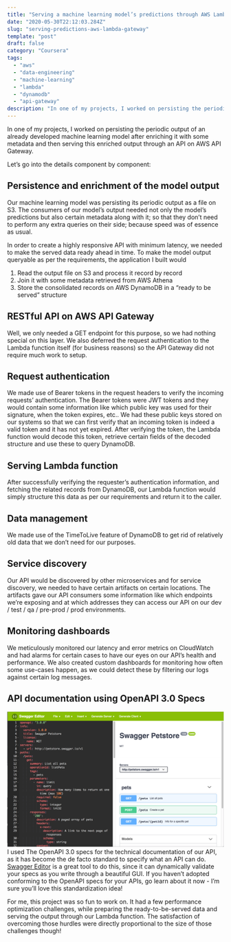 ```yaml
---
title: "Serving a machine learning model’s predictions through AWS Lambda and API Gateway"
date: "2020-05-30T22:12:03.284Z"
slug: "serving-predictions-aws-lambda-gateway"
template: "post"
draft: false
category: "Coursera"
tags:
  - "aws"
  - "data-engineering"
  - "machine-learning"
  - "lambda"
  - "dynamodb"
  - "api-gateway"
description: "In one of my projects, I worked on persisting the periodic output of an already developed machine learning model after enriching it with some metadata and then serving this enriched output through an API on AWS API Gateway."
---
```


In one of my projects, I worked on persisting the periodic output of an already developed machine learning model after enriching it with some metadata and then serving this enriched output through an API on AWS API Gateway.

Let’s go into the details component by component:

## Persistence and enrichment of the model output
Our machine learning model was persisting its periodic output as a file on S3. The consumers of our model’s output needed not only the model’s predictions but also certain metadata along with it; so that they don’t need to perform any extra queries on their side; because speed was of essence as usual.

In order to create a highly responsive API with minimum latency, we needed to make the served data ready ahead in time. To make the model output queryable as per the requirements, the application I built would

1. Read the output file on S3 and process it record by record
2. Join it with some metadata retrieved from AWS Athena
3. Store the consolidated records on AWS DynamoDB in a “ready to be served” structure

## RESTful API on AWS API Gateway
Well, we only needed a GET endpoint for this purpose, so we had nothing special on this layer. We also deferred the request authentication to the Lambda function itself (for business reasons) so the API Gateway did not require much work to setup.

## Request authentication
We made use of Bearer tokens in the request headers to verify the incoming requests’ authentication. The Bearer tokens were JWT tokens and they would contain some information like which public key was used for their signature, when the token expires, etc.. We had these public keys stored on our systems so that we can first verify that an incoming token is indeed a valid token and it has not yet expired. After verifying the token, the Lambda function would decode this token, retrieve certain fields of the decoded structure and use these to query DynamoDB.

## Serving Lambda function
After successfully verifying the requester’s authentication information, and fetching the related records from DynamoDB, our Lambda function would simply structure this data as per our requirements and return it to the caller.

## Data management
We made use of the TimeToLive feature of DynamoDB to get rid of relatively old data that we don’t need for our purposes.

## Service discovery
Our API would be discovered by other microservices and for service discovery, we needed to have certain artifacts on certain locations. The artifacts gave our API consumers some information like which endpoints we’re exposing and at which addresses they can access our API on our dev / test / qa / pre-prod / prod environments.

## Monitoring dashboards
We meticulously monitored our latency and error metrics on CloudWatch and had alarms for certain cases to have our eyes on our API’s health and performance. We also created custom dashboards for monitoring how often some use-cases happen, as we could detect these by filtering our logs against certain log messages.

## API documentation using OpenAPI 3.0 Specs
![api-docs](/media/swagger/swagger_editor.png)
I used The OpenAPI 3.0 specs for the technical documentation of our API, as it has become the de facto standard to specify what an API can do. [Swagger Editor](http://editor.swagger.io/) is a great tool to do this, since it can dynamically validate your specs as you write through a beautiful GUI. If you haven’t adopted conforming to the OpenAPI specs for your APIs, go learn about it now - I’m sure you’ll love this standardization idea!


For me, this project was so fun to work on. It had a few performance optimization challenges, while preparing the ready-to-be-served data and serving the output through our Lambda function. The satisfaction of overcoming those hurdles were directly proportional to the size of those challenges though!
